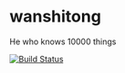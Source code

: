 # wanshitong
He who knows 10000 things

[![Build Status](https://dev.azure.com/akifheren/wanshitong/_apis/build/status/cemheren.wanshitong?branchName=master)](https://dev.azure.com/akifheren/wanshitong/_build/latest?definitionId=1&branchName=master)
